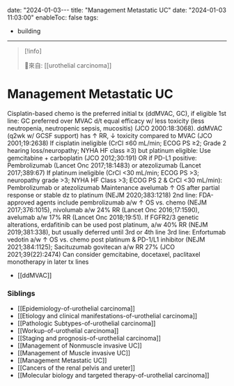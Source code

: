 date: "2024-01-03---
title: "Management Metastatic UC"
date: "2024-01-03 11:03:00"
enableToc: false
tags:
  - building
---
> [!info]
>
> 🌱來自: [[urothelial carcinoma]]
# Management Metastatic UC
Cisplatin-based chemo is the preferred initial tx (ddMVAC, GC), if eligible 1st line: GC preferred over MVAC d/t equal efficacy w/ less toxicity (less neutropenia, neutropenic sepsis, mucositis) (JCO 2000:18:3068). ddMVAC (q2wk w/ GCSF support) has ↑ RR, ↓ toxicity compared to MVAC (JCO 2001;19:2638)
If cisplatin ineligible (CrCl ≤60 mL/min; ECOG PS ≥2; Grade 2 hearing loss/neuropathy; NYHA HF class ≥3) but platinum eligible: Use gemcitabine + carboplatin (JCO 2012;30:191) OR if PD-L1 positive: Pembrolizumab (Lancet Onc 2017;18:1483) or atezolizumab (Lancet 2017;389:67)
If platinum ineligible (CrCl <30 mL/min; ECOG PS >3; neuropathy grade >3; NYHA HF Class >3; ECOG PS 2 & CrCl <30 mL/min): Pembrolizumab or atezolizumab
Maintenance avelumab ↑ OS after partial response or stable dz to platinum (NEJM 2020;383:1218)
2nd line: FDA-approved agents include pembrolizumab a/w ↑ OS vs. chemo (NEJM 2017;376:1015), nivolumab a/w 24% RR (Lancet Onc 2016;17:1590), avelumab a/w 17% RR (Lancet Onc 2018;19:51). If FGFR2/3 genetic alterations, erdafitinib can be used post platinum, a/w 40% RR (NEJM 2019;381:338), but usually deferred until 3rd or 4th line
3rd line: Enfortumab vedotin a/w ↑ OS vs. chemo post platinum & PD-1/L1 inhibitor (NEJM 2021;384:1125); Sacituzumab govitecan a/w RR 27% (JCO 2021;39(22):2474)
Can consider gemcitabine, docetaxel, paclitaxel monotherapy in later tx lines
- [[ddMVAC]]
### Siblings
- [[Epidemiology-of-urothelial carcinoma]]
- [[Etiology and clinical manifestations-of-urothelial carcinoma]]
- [[Pathologic Subtypes-of-urothelial carcinoma]]
- [[Workup-of-urothelial carcinoma]]
- [[Staging and prognosis-of-urothelial carcinoma]]
- [[Management of Nonmuscle invasive UC]]
- [[Management of Muscle invasive UC]]
- [[Management Metastatic UC]]
- [[Cancers of the renal pelvis and ureter]]
- [[Molecular biology and targeted therapy-of-urothelial carcinoma]]
